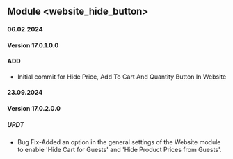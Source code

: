 ## Module <website_hide_button>

####  06.02.2024
#### Version 17.0.1.0.0
#### ADD
- Initial commit for Hide Price, Add To Cart And Quantity Button In Website

#### 23.09.2024
#### Version 17.0.2.0.0
##### UPDT
- Bug Fix-Added an option in the general settings of the Website module to enable 'Hide Cart for Guests' and 'Hide Product Prices from Guests'.


